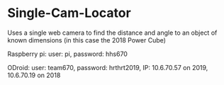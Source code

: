 # Single-Cam-Locator
Uses a single web camera to find the distance and angle to an object of known dimensions (in this case the 2018 Power Cube)

Raspberry pi: user: pi, password: hhs670

ODroid: user: team670, password: hrthrt2019, IP: 10.6.70.57 on 2019, 10.6.70.19 on 2018
